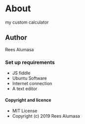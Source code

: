 # About
my custom calculator
## Author
Rees Alumasa
### Set up requirements
 * JS fiddle
 * Ubuntu Software
 * Internet connection
 * A text editor
#### Copyright and licence
* MIT License
* Copyright (c) 2019 Rees Alumasa
